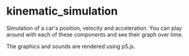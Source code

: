 # kinematic_simulation
Simulation of a car's position, velocity and acceleration. You can play around with each of these components and see their graph over time.

The graphics and sounds are rendered using p5.js.
